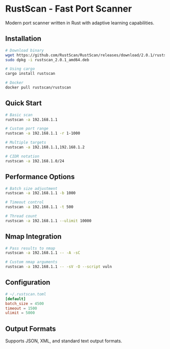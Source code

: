 # RustScan - Fast Port Scanner

Modern port scanner written in Rust with adaptive learning capabilities.

## Installation

```bash
# Download binary
wget https://github.com/RustScan/RustScan/releases/download/2.0.1/rustscan_2.0.1_amd64.deb
sudo dpkg -i rustscan_2.0.1_amd64.deb

# Using cargo
cargo install rustscan

# Docker
docker pull rustscan/rustscan
```

## Quick Start

```bash
# Basic scan
rustscan -a 192.168.1.1

# Custom port range
rustscan -a 192.168.1.1 -r 1-1000

# Multiple targets
rustscan -a 192.168.1.1,192.168.1.2

# CIDR notation
rustscan -a 192.168.1.0/24
```

## Performance Options

```bash
# Batch size adjustment
rustscan -a 192.168.1.1 -b 1000

# Timeout control
rustscan -a 192.168.1.1 -t 500

# Thread count
rustscan -a 192.168.1.1 --ulimit 10000
```

## Nmap Integration

```bash
# Pass results to nmap
rustscan -a 192.168.1.1 -- -A -sC

# Custom nmap arguments
rustscan -a 192.168.1.1 -- -sV -O --script vuln
```

## Configuration

```toml
# ~/.rustscan.toml
[default]
batch_size = 4500
timeout = 1500
ulimit = 5000
```

## Output Formats

Supports JSON, XML, and standard text output formats.
